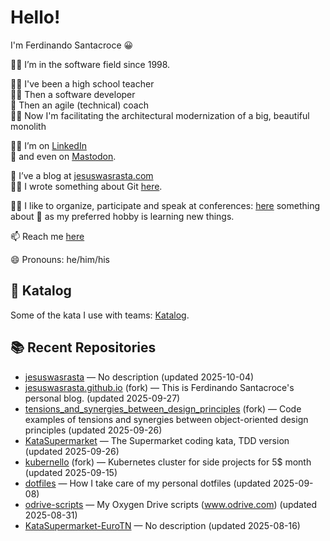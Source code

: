# Hello!
I'm Ferdinando Santacroce 😀

👨‍💻 I’m in the software field since 1998.  

👨‍🏫 I've been a high school teacher  
👨‍💻 Then a software developer  
👲 Then an agile (technical) coach  
👷‍♂️ Now I'm facilitating the architectural modernization of a big, beautiful monolith  

👨‍💼 I’m on [LinkedIn](https://www.linkedin.com/in/ferdinandosantacroce/)  
🐘 and even on [Mastodon](https://mastodon.social/@ferdinandosantacroce).  

👯 I’ve a blog at [jesuswasrasta.com](https://jesuswasrasta.com)  
👨‍🎨 I wrote something about Git [here](https://jesuswasrasta.com/works/).  

👨‍🎤 I like to organize, participate and speak at conferences: [here](https://jesuswasrasta.com/talks/) something about
📙 as my preferred hobby is learning new things.  

📫 Reach me [here](https://jesuswasrasta.com/about/)  

😄 Pronouns: he/him/his  

## 🥋 Katalog
Some of the kata I use with teams: [Katalog](https://github.com/stars/jesuswasrasta/lists/katalog).  

## 📚 Recent Repositories
<!-- RECENT-REPOS:START -->
- [jesuswasrasta](https://github.com/jesuswasrasta/jesuswasrasta) — No description (updated 2025-10-04)
- [jesuswasrasta.github.io](https://github.com/jesuswasrasta/jesuswasrasta.github.io) (fork) — This is Ferdinando Santacroce's personal blog. (updated 2025-09-27)
- [tensions_and_synergies_between_design_principles](https://github.com/jesuswasrasta/tensions_and_synergies_between_design_principles) (fork) — Code examples of tensions and synergies between object-oriented design principles (updated 2025-09-26)
- [KataSupermarket](https://github.com/jesuswasrasta/KataSupermarket) — The Supermarket coding kata, TDD version (updated 2025-09-26)
- [kubernello](https://github.com/jesuswasrasta/kubernello) (fork) — Kubernetes cluster for side projects for 5$ month (updated 2025-09-15)
- [dotfiles](https://github.com/jesuswasrasta/dotfiles) — How I take care of my personal dotfiles (updated 2025-09-08)
- [odrive-scripts](https://github.com/jesuswasrasta/odrive-scripts) — My Oxygen Drive scripts (www.odrive.com) (updated 2025-08-31)
- [KataSupermarket-EuroTN](https://github.com/jesuswasrasta/KataSupermarket-EuroTN) — No description (updated 2025-08-16)
<!-- RECENT-REPOS:END -->
